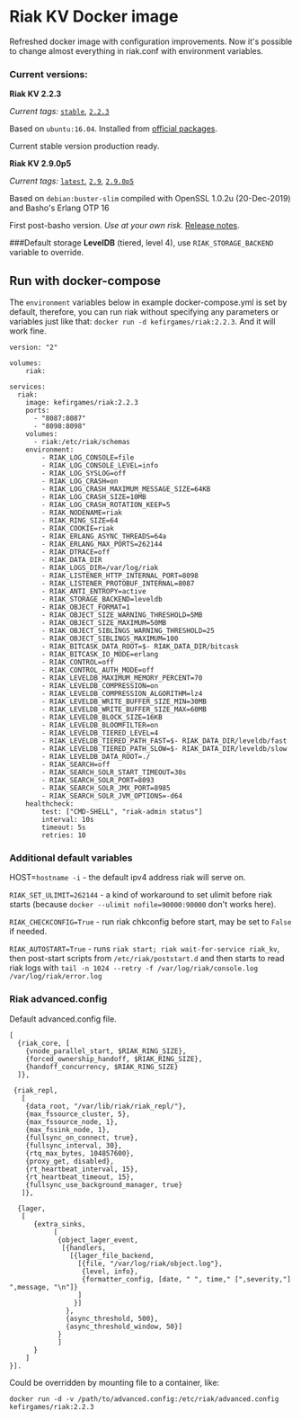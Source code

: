 # Riak KV Docker image

Refreshed docker image with configuration improvements.
Now it's possible to change almost everything in riak.conf with environment variables.

### Current versions:

**Riak KV 2.2.3**

*Current tags:* [`stable`](https://github.com/kefirgames/riak_docker/blob/master/2.2.3/Dockerfile), [`2.2.3`](https://github.com/kefirgames/riak_docker/blob/master/2.2.3/Dockerfile)

Based on `ubuntu:16.04`. Installed from [official packages](https://packagecloud.io/basho/riak).

Current stable version production ready.

**Riak KV 2.9.0p5**

*Current tags:* [`latest`](https://github.com/kefirgames/riak_docker/blob/master/2.9/Dockerfile), [`2.9`](https://github.com/kefirgames/riak_docker/blob/master/2.9/Dockerfile), [`2.9.0p5`](https://github.com/kefirgames/riak_docker/blob/master/2.9/Dockerfile)

Based on `debian:buster-slim` compiled with OpenSSL 1.0.2u (20-Dec-2019) and Basho's Erlang OTP 16

First post-basho version. *Use at your own risk.* [Release notes](https://github.com/basho/riak/blob/develop-2.9/RELEASE-NOTES.md#riak-kv-290-release-notes---patch-5).

###Default storage 
**LevelDB** (tiered, level 4), use `RIAK_STORAGE_BACKEND` variable to override.

## Run with docker-compose 
The `environment` variables below in example docker-compose.yml is set by default, therefore, you can run riak without specifying any parameters or variables just like that: `docker run -d kefirgames/riak:2.2.3`. And it will work fine.
```
version: "2"

volumes:
    riak: 

services:
  riak:
    image: kefirgames/riak:2.2.3
    ports:
      - "8087:8087"
      - "8098:8098"
    volumes:
      - riak:/etc/riak/schemas
    environment:
        - RIAK_LOG_CONSOLE=file
        - RIAK_LOG_CONSOLE_LEVEL=info
        - RIAK_LOG_SYSLOG=off
        - RIAK_LOG_CRASH=on
        - RIAK_LOG_CRASH_MAXIMUM_MESSAGE_SIZE=64KB
        - RIAK_LOG_CRASH_SIZE=10MB
        - RIAK_LOG_CRASH_ROTATION_KEEP=5
        - RIAK_NODENAME=riak
        - RIAK_RING_SIZE=64
        - RIAK_COOKIE=riak
        - RIAK_ERLANG_ASYNC_THREADS=64a
        - RIAK_ERLANG_MAX_PORTS=262144
        - RIAK_DTRACE=off
        - RIAK_DATA_DIR
        - RIAK_LOGS_DIR=/var/log/riak
        - RIAK_LISTENER_HTTP_INTERNAL_PORT=8098
        - RIAK_LISTENER_PROTOBUF_INTERNAL=8087
        - RIAK_ANTI_ENTROPY=active
        - RIAK_STORAGE_BACKEND=leveldb
        - RIAK_OBJECT_FORMAT=1
        - RIAK_OBJECT_SIZE_WARNING_THRESHOLD=5MB
        - RIAK_OBJECT_SIZE_MAXIMUM=50MB
        - RIAK_OBJECT_SIBLINGS_WARNING_THRESHOLD=25
        - RIAK_OBJECT_SIBLINGS_MAXIMUM=100
        - RIAK_BITCASK_DATA_ROOT=$- RIAK_DATA_DIR/bitcask
        - RIAK_BITCASK_IO_MODE=erlang
        - RIAK_CONTROL=off
        - RIAK_CONTROL_AUTH_MODE=off
        - RIAK_LEVELDB_MAXIMUM_MEMORY_PERCENT=70
        - RIAK_LEVELDB_COMPRESSION=on
        - RIAK_LEVELDB_COMPRESSION_ALGORITHM=lz4
        - RIAK_LEVELDB_WRITE_BUFFER_SIZE_MIN=30MB
        - RIAK_LEVELDB_WRITE_BUFFER_SIZE_MAX=60MB
        - RIAK_LEVELDB_BLOCK_SIZE=16KB
        - RIAK_LEVELDB_BLOOMFILTER=on
        - RIAK_LEVELDB_TIERED_LEVEL=4
        - RIAK_LEVELDB_TIERED_PATH_FAST=$- RIAK_DATA_DIR/leveldb/fast
        - RIAK_LEVELDB_TIERED_PATH_SLOW=$- RIAK_DATA_DIR/leveldb/slow
        - RIAK_LEVELDB_DATA_ROOT=./
        - RIAK_SEARCH=off
        - RIAK_SEARCH_SOLR_START_TIMEOUT=30s
        - RIAK_SEARCH_SOLR_PORT=8093
        - RIAK_SEARCH_SOLR_JMX_PORT=8985
        - RIAK_SEARCH_SOLR_JVM_OPTIONS=-d64
    healthcheck:
        test: ["CMD-SHELL", "riak-admin status"]
        interval: 10s
        timeout: 5s
        retries: 10
```
### Additional default variables
HOST=`hostname -i` - the default ipv4 address riak will serve on.

`RIAK_SET_ULIMIT=262144` - a kind of workaround to set ulimit before riak starts (because `docker --ulimit nofile=90000:90000` don't works here).

`RIAK_CHECKCONFIG=True` - run riak chkconfig before start, may be set to `False` if needed.

`RIAK_AUTOSTART=True` - runs `riak start; riak wait-for-service riak_kv`, then post-start scripts from `/etc/riak/poststart.d` and then starts to read riak logs with `tail -n 1024 --retry -f /var/log/riak/console.log /var/log/riak/error.log`

### Riak advanced.config
Default advanced.config file. 
```
[
  {riak_core, [
    {vnode_parallel_start, $RIAK_RING_SIZE},
    {forced_ownership_handoff, $RIAK_RING_SIZE},
    {handoff_concurrency, $RIAK_RING_SIZE}
  ]},

 {riak_repl,
   [
    {data_root, "/var/lib/riak/riak_repl/"},
    {max_fssource_cluster, 5},
    {max_fssource_node, 1},
    {max_fssink_node, 1},
    {fullsync_on_connect, true},
    {fullsync_interval, 30},
    {rtq_max_bytes, 104857600},
    {proxy_get, disabled},
    {rt_heartbeat_interval, 15},
    {rt_heartbeat_timeout, 15},
    {fullsync_use_background_manager, true}
   ]},

  {lager,
   [
      {extra_sinks,
           [
            {object_lager_event,
             [{handlers,
               [{lager_file_backend,
                 [{file, "/var/log/riak/object.log"},
                  {level, info},
                  {formatter_config, [date, " ", time," [",severity,"] ",message, "\n"]}
                 ]
                }]
              },
              {async_threshold, 500},
              {async_threshold_window, 50}]
            }
            ]
      }
    ]
}].
```
Could be overridden by mounting file to a container, like:

`docker run -d -v /path/to/advanced.config:/etc/riak/advanced.config kefirgames/riak:2.2.3`

